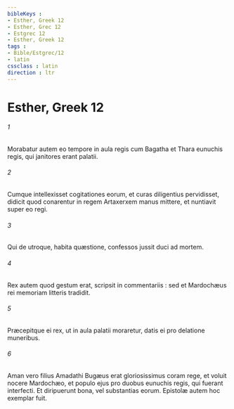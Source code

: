 ```yaml
---
bibleKeys : 
- Esther, Greek 12
- Esther, Grec 12
- Estgrec 12
- Esther, Greek 12
tags : 
- Bible/Estgrec/12
- latin
cssclass : latin
direction : ltr
---
```


# Esther, Greek 12

###### 1
Morabatur autem eo tempore in aula regis cum Bagatha et Thara eunuchis regis, qui janitores erant palatii.
###### 2
Cumque intellexisset cogitationes eorum, et curas diligentius pervidisset, didicit quod conarentur in regem Artaxerxem manus mittere, et nuntiavit super eo regi.
###### 3
Qui de utroque, habita quæstione, confessos jussit duci ad mortem.
###### 4
Rex autem quod gestum erat, scripsit in commentariis : sed et Mardochæus rei memoriam litteris tradidit.
###### 5
Præcepitque ei rex, ut in aula palatii moraretur, datis ei pro delatione muneribus.
###### 6
Aman vero filius Amadathi Bugæus erat gloriosissimus coram rege, et voluit nocere Mardochæo, et populo ejus pro duobus eunuchis regis, qui fuerant interfecti. Et diripuerunt bona, vel substantias eorum. Epistolæ autem hoc exemplar fuit.
